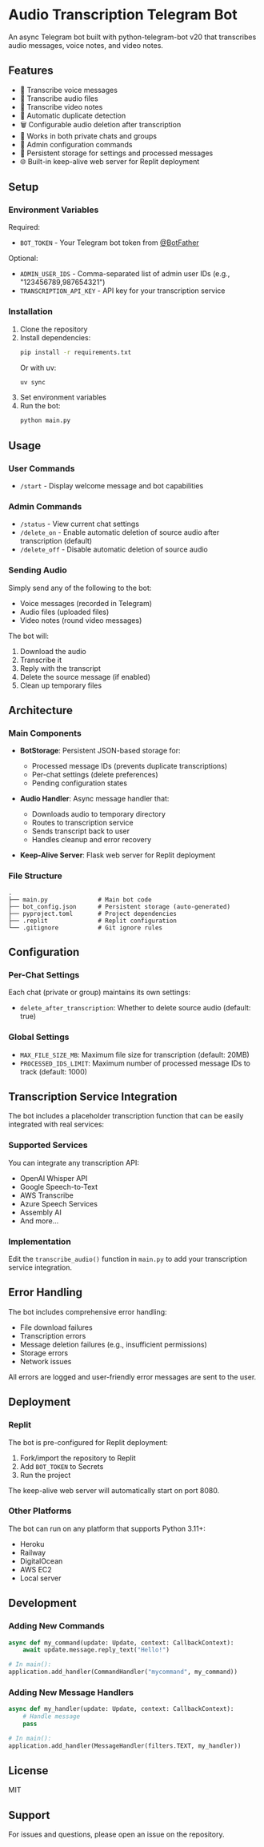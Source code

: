 # Audio Transcription Telegram Bot

An async Telegram bot built with python-telegram-bot v20 that transcribes audio messages, voice notes, and video notes.

## Features

- 🎤 Transcribe voice messages
- 🎵 Transcribe audio files
- 🎥 Transcribe video notes
- 🔄 Automatic duplicate detection
- 🗑️ Configurable audio deletion after transcription
- 👥 Works in both private chats and groups
- 🔧 Admin configuration commands
- 💾 Persistent storage for settings and processed messages
- 🌐 Built-in keep-alive web server for Replit deployment

## Setup

### Environment Variables

Required:
- `BOT_TOKEN` - Your Telegram bot token from [@BotFather](https://t.me/BotFather)

Optional:
- `ADMIN_USER_IDS` - Comma-separated list of admin user IDs (e.g., "123456789,987654321")
- `TRANSCRIPTION_API_KEY` - API key for your transcription service

### Installation

1. Clone the repository
2. Install dependencies:
   ```bash
   pip install -r requirements.txt
   ```
   Or with uv:
   ```bash
   uv sync
   ```
3. Set environment variables
4. Run the bot:
   ```bash
   python main.py
   ```

## Usage

### User Commands

- `/start` - Display welcome message and bot capabilities

### Admin Commands

- `/status` - View current chat settings
- `/delete_on` - Enable automatic deletion of source audio after transcription (default)
- `/delete_off` - Disable automatic deletion of source audio

### Sending Audio

Simply send any of the following to the bot:
- Voice messages (recorded in Telegram)
- Audio files (uploaded files)
- Video notes (round video messages)

The bot will:
1. Download the audio
2. Transcribe it
3. Reply with the transcript
4. Delete the source message (if enabled)
5. Clean up temporary files

## Architecture

### Main Components

- **BotStorage**: Persistent JSON-based storage for:
  - Processed message IDs (prevents duplicate transcriptions)
  - Per-chat settings (delete preferences)
  - Pending configuration states

- **Audio Handler**: Async message handler that:
  - Downloads audio to temporary directory
  - Routes to transcription service
  - Sends transcript back to user
  - Handles cleanup and error recovery

- **Keep-Alive Server**: Flask web server for Replit deployment

### File Structure

```
.
├── main.py              # Main bot code
├── bot_config.json      # Persistent storage (auto-generated)
├── pyproject.toml       # Project dependencies
├── .replit              # Replit configuration
└── .gitignore           # Git ignore rules
```

## Configuration

### Per-Chat Settings

Each chat (private or group) maintains its own settings:
- `delete_after_transcription`: Whether to delete source audio (default: true)

### Global Settings

- `MAX_FILE_SIZE_MB`: Maximum file size for transcription (default: 20MB)
- `PROCESSED_IDS_LIMIT`: Maximum number of processed message IDs to track (default: 1000)

## Transcription Service Integration

The bot includes a placeholder transcription function that can be easily integrated with real services:

### Supported Services

You can integrate any transcription API:
- OpenAI Whisper API
- Google Speech-to-Text
- AWS Transcribe
- Azure Speech Services
- Assembly AI
- And more...

### Implementation

Edit the `transcribe_audio()` function in `main.py` to add your transcription service integration.

## Error Handling

The bot includes comprehensive error handling:
- File download failures
- Transcription errors
- Message deletion failures (e.g., insufficient permissions)
- Storage errors
- Network issues

All errors are logged and user-friendly error messages are sent to the user.

## Deployment

### Replit

The bot is pre-configured for Replit deployment:
1. Fork/import the repository to Replit
2. Add `BOT_TOKEN` to Secrets
3. Run the project

The keep-alive web server will automatically start on port 8080.

### Other Platforms

The bot can run on any platform that supports Python 3.11+:
- Heroku
- Railway
- DigitalOcean
- AWS EC2
- Local server

## Development

### Adding New Commands

```python
async def my_command(update: Update, context: CallbackContext):
    await update.message.reply_text("Hello!")

# In main():
application.add_handler(CommandHandler("mycommand", my_command))
```

### Adding New Message Handlers

```python
async def my_handler(update: Update, context: CallbackContext):
    # Handle message
    pass

# In main():
application.add_handler(MessageHandler(filters.TEXT, my_handler))
```

## License

MIT

## Support

For issues and questions, please open an issue on the repository.
